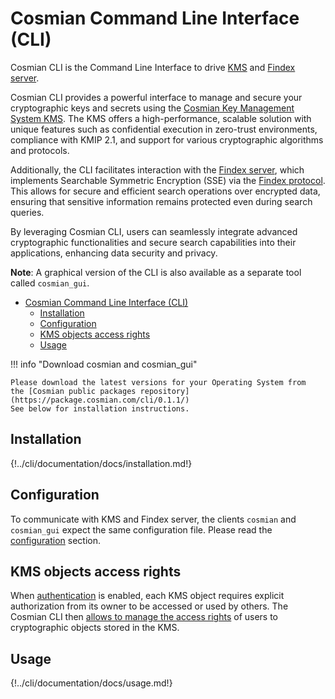 # Cosmian Command Line Interface (CLI)

Cosmian CLI is the Command Line Interface to drive [KMS](https://github.com/Cosmian/kms) and [Findex server](https://github.com/Cosmian/findex-server).

Cosmian CLI provides a powerful interface to manage and secure your cryptographic keys and secrets using the [Cosmian Key Management System KMS](https://github.com/Cosmian/kms).
The KMS offers a high-performance, scalable solution with unique features such as confidential execution in zero-trust environments, compliance with KMIP 2.1, and support for various cryptographic algorithms and protocols.

Additionally, the CLI facilitates interaction with the [Findex server](https://github.com/Cosmian/findex-server), which implements Searchable Symmetric Encryption (SSE) via the [Findex protocol](https://github.com/Cosmian/findex). This allows for secure and efficient search operations over encrypted data, ensuring that sensitive information remains protected even during search queries.

By leveraging Cosmian CLI, users can seamlessly integrate advanced cryptographic functionalities and secure search capabilities into their applications, enhancing data security and privacy.

**Note**: A graphical version of the CLI is also available as a separate tool called `cosmian_gui`.

- [Cosmian Command Line Interface (CLI)](#cosmian-command-line-interface-cli)
  - [Installation](#installation)
  - [Configuration](#configuration)
  - [KMS objects access rights](#kms-objects-access-rights)
  - [Usage](#usage)

!!! info "Download cosmian and cosmian_gui"

    Please download the latest versions for your Operating System from
    the [Cosmian public packages repository](https://package.cosmian.com/cli/0.1.1/)
    See below for installation instructions.

## Installation

<!-- Warning: this doc is merged with `mkdocs merge` in the repository `public_documentation`. -->
<!-- To test locally, test with path `installation.md` -->
{!../cli/documentation/docs/installation.md!}

## Configuration

To communicate with KMS and Findex server, the clients `cosmian` and `cosmian_gui` expect the same configuration file. Please read the [configuration](./configuration.md) section.

## KMS objects access rights

When [authentication](./authentication.md) is enabled, each KMS object requires explicit authorization from its owner to be accessed or used by others.
The Cosmian CLI then [allows to manage the access rights](./authorization.md) of users to cryptographic objects stored in the KMS.

## Usage

<!-- Warning: this doc is merged with `mkdocs merge` in the repository `public_documentation`. -->
<!-- To test locally, test with path `usage.md` -->
{!../cli/documentation/docs/usage.md!}
